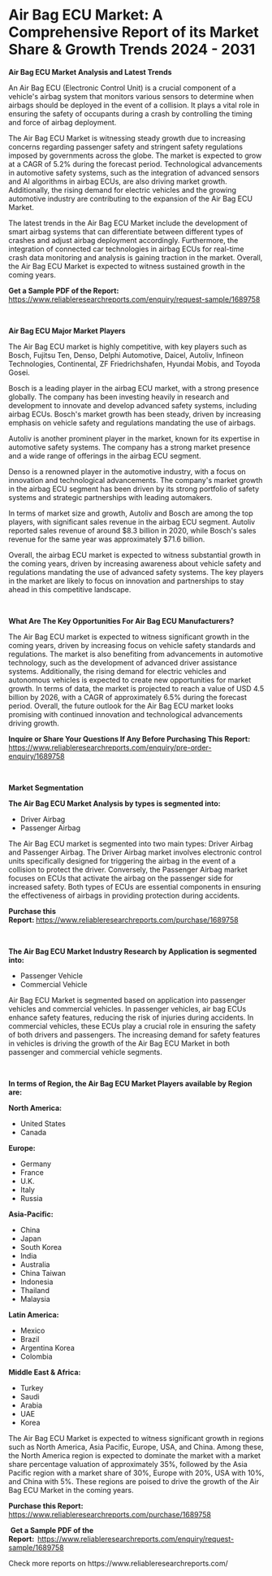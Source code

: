 <p><h1>Air Bag ECU Market: A Comprehensive Report of its Market Share & Growth Trends 2024 - 2031</h1></p><p><strong>Air Bag ECU Market Analysis and Latest Trends</strong></p>
<p><p>An Air Bag ECU (Electronic Control Unit) is a crucial component of a vehicle's airbag system that monitors various sensors to determine when airbags should be deployed in the event of a collision. It plays a vital role in ensuring the safety of occupants during a crash by controlling the timing and force of airbag deployment.</p><p>The Air Bag ECU Market is witnessing steady growth due to increasing concerns regarding passenger safety and stringent safety regulations imposed by governments across the globe. The market is expected to grow at a CAGR of 5.2% during the forecast period. Technological advancements in automotive safety systems, such as the integration of advanced sensors and AI algorithms in airbag ECUs, are also driving market growth. Additionally, the rising demand for electric vehicles and the growing automotive industry are contributing to the expansion of the Air Bag ECU Market.</p><p>The latest trends in the Air Bag ECU Market include the development of smart airbag systems that can differentiate between different types of crashes and adjust airbag deployment accordingly. Furthermore, the integration of connected car technologies in airbag ECUs for real-time crash data monitoring and analysis is gaining traction in the market. Overall, the Air Bag ECU Market is expected to witness sustained growth in the coming years.</p></p>
<p><strong>Get a Sample PDF of the Report:&nbsp;</strong> <a href="https://www.reliableresearchreports.com/enquiry/request-sample/1689758">https://www.reliableresearchreports.com/enquiry/request-sample/1689758</a></p>
<p>&nbsp;</p>
<p><strong>Air Bag ECU Major Market Players</strong></p>
<p><p>The Air Bag ECU market is highly competitive, with key players such as Bosch, Fujitsu Ten, Denso, Delphi Automotive, Daicel, Autoliv, Infineon Technologies, Continental, ZF Friedrichshafen, Hyundai Mobis, and Toyoda Gosei. </p><p>Bosch is a leading player in the airbag ECU market, with a strong presence globally. The company has been investing heavily in research and development to innovate and develop advanced safety systems, including airbag ECUs. Bosch's market growth has been steady, driven by increasing emphasis on vehicle safety and regulations mandating the use of airbags.</p><p>Autoliv is another prominent player in the market, known for its expertise in automotive safety systems. The company has a strong market presence and a wide range of offerings in the airbag ECU segment.</p><p>Denso is a renowned player in the automotive industry, with a focus on innovation and technological advancements. The company's market growth in the airbag ECU segment has been driven by its strong portfolio of safety systems and strategic partnerships with leading automakers.</p><p>In terms of market size and growth, Autoliv and Bosch are among the top players, with significant sales revenue in the airbag ECU segment. Autoliv reported sales revenue of around $8.3 billion in 2020, while Bosch's sales revenue for the same year was approximately $71.6 billion.</p><p>Overall, the airbag ECU market is expected to witness substantial growth in the coming years, driven by increasing awareness about vehicle safety and regulations mandating the use of advanced safety systems. The key players in the market are likely to focus on innovation and partnerships to stay ahead in this competitive landscape.</p></p>
<p>&nbsp;</p>
<p><strong>What Are The Key Opportunities For Air Bag ECU Manufacturers?</strong></p>
<p><p>The Air Bag ECU market is expected to witness significant growth in the coming years, driven by increasing focus on vehicle safety standards and regulations. The market is also benefiting from advancements in automotive technology, such as the development of advanced driver assistance systems. Additionally, the rising demand for electric vehicles and autonomous vehicles is expected to create new opportunities for market growth. In terms of data, the market is projected to reach a value of USD 4.5 billion by 2026, with a CAGR of approximately 6.5% during the forecast period. Overall, the future outlook for the Air Bag ECU market looks promising with continued innovation and technological advancements driving growth.</p></p>
<p><strong>Inquire or Share Your Questions If Any Before Purchasing This Report:</strong> <a href="https://www.reliableresearchreports.com/enquiry/pre-order-enquiry/1689758">https://www.reliableresearchreports.com/enquiry/pre-order-enquiry/1689758</a></p>
<p>&nbsp;</p>
<p><strong>Market Segmentation</strong></p>
<p><strong>The Air Bag ECU Market Analysis by types is segmented into:</strong></p>
<p><ul><li>Driver Airbag</li><li>Passenger Airbag</li></ul></p>
<p><p>The Air Bag ECU market is segmented into two main types: Driver Airbag and Passenger Airbag. The Driver Airbag market involves electronic control units specifically designed for triggering the airbag in the event of a collision to protect the driver. Conversely, the Passenger Airbag market focuses on ECUs that activate the airbag on the passenger side for increased safety. Both types of ECUs are essential components in ensuring the effectiveness of airbags in providing protection during accidents.</p></p>
<p><strong>Purchase this Report:&nbsp;</strong><a href="https://www.reliableresearchreports.com/purchase/1689758">https://www.reliableresearchreports.com/purchase/1689758</a></p>
<p>&nbsp;</p>
<p><strong>The Air Bag ECU Market Industry Research by Application is segmented into:</strong></p>
<p><ul><li>Passenger Vehicle</li><li>Commercial Vehicle</li></ul></p>
<p><p>Air Bag ECU Market is segmented based on application into passenger vehicles and commercial vehicles. In passenger vehicles, air bag ECUs enhance safety features, reducing the risk of injuries during accidents. In commercial vehicles, these ECUs play a crucial role in ensuring the safety of both drivers and passengers. The increasing demand for safety features in vehicles is driving the growth of the Air Bag ECU Market in both passenger and commercial vehicle segments.</p></p>
<p>&nbsp;</p>
<p><strong>In terms of Region, the Air Bag ECU Market Players available by Region are:</strong></p>
<p>
    <p> <strong> North America: </strong>
        <ul>
            <li>United States</li>
            <li>Canada</li>
        </ul>
        </p> 
    <p> <strong> Europe: </strong>
        <ul>
            <li>Germany</li>
            <li>France</li>
            <li>U.K.</li>
            <li>Italy</li>
            <li>Russia</li>
        </ul>
        </p> 
    <p> <strong> Asia-Pacific: </strong>
        <ul>
            <li>China</li>
            <li>Japan</li>
            <li>South Korea</li>
            <li>India</li>
            <li>Australia</li>
            <li>China Taiwan</li>
            <li>Indonesia</li>
            <li>Thailand</li>
            <li>Malaysia</li>
        </ul>
        </p> 
    <p> <strong> Latin America: </strong>
        <ul>
            <li>Mexico</li>
            <li>Brazil</li>
            <li>Argentina Korea</li>
            <li>Colombia</li>
        </ul>
        </p> 
    <p> <strong> Middle East & Africa: </strong>
        <ul>
            <li>Turkey</li>
            <li>Saudi</li>
            <li>Arabia</li>
            <li>UAE</li>
            <li>Korea</li>
        </ul>
    </p>
    </p>
<p><p>The Air Bag ECU Market is expected to witness significant growth in regions such as North America, Asia Pacific, Europe, USA, and China. Among these, the North America region is expected to dominate the market with a market share percentage valuation of approximately 35%, followed by the Asia Pacific region with a market share of 30%, Europe with 20%, USA with 10%, and China with 5%. These regions are poised to drive the growth of the Air Bag ECU Market in the coming years.</p></p>
<p><strong>Purchase this Report: </strong><a href="https://www.reliableresearchreports.com/purchase/1689758">https://www.reliableresearchreports.com/purchase/1689758</a></p>
<p>&nbsp;<strong>Get a Sample PDF of the Report:&nbsp;&nbsp;</strong><a href="https://www.reliableresearchreports.com/enquiry/request-sample/1689758">https://www.reliableresearchreports.com/enquiry/request-sample/1689758</a></p>
<p><strong></strong></p>
<p>Check more reports on https://www.reliableresearchreports.com/</p>